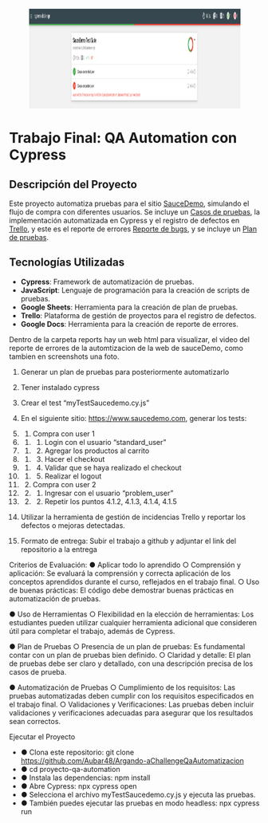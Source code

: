 <figure><img src="/cypress.png" alt="logo" style="height: 200px;"></figure>

# **Trabajo Final: QA Automation con Cypress**

## **Descripción del Proyecto**
Este proyecto automatiza pruebas para el sitio [SauceDemo](https://www.saucedemo.com), simulando el flujo de compra con diferentes usuarios. Se incluye un [Casos de pruebas](https://docs.google.com/spreadsheets/d/1AHUPmJbamMjzV35YunvaABstV7SwRdkg/edit?usp=sharing&ouid=100517623038913693993&rtpof=true&sd=true), la implementación automatizada en Cypress y el registro de defectos en [Trello](https://trello.com/invite/b/67545f1337b952292f0bb8e3/ATTI24b8807d070ccb58962a561141e86e2e0646633B/swag-labs-qa-automatizacion-challenge),
y este es el reporte de errores [Reporte de bugs](https://docs.google.com/document/d/1FOE358r_KKAoL6Mpg7squfy1zz5_yDVMIa36XfueKCM/edit?usp=sharing),
y se incluye un [Plan de pruebas](https://docs.google.com/document/d/1JoF8YQR1293_XQF20L1UomUMiRa_jytryrOylAHz2Ts/edit?usp=sharing).

## **Tecnologías Utilizadas**
- **Cypress**: Framework de automatización de pruebas.
- **JavaScript**: Lenguaje de programación para la creación de scripts de pruebas.
- **Google Sheets**: Herramienta para la creación de plan de pruebas.
- **Trello**: Plataforma de gestión de proyectos para el registro de defectos.
- **Google Docs**: Herramienta para la creación de reporte de errores.

Dentro de la carpeta reports hay un web html para visualizar, el video del reporte de errores de la automtizacion de la web de sauceDemo, como tambien en screenshots una foto.

1. Generar un plan de pruebas para posteriormente automatizarlo
2. Tener instalado cypress
3. Crear el test “myTestSaucedemo.cy.js”
4. En el siguiente sitio: https://www.saucedemo.com, generar los tests:
4. 1. Compra con user 1
4. 1. 1. Login con el usuario “standard_user”
4. 1. 2. Agregar los productos al carrito
4. 1. 3. Hacer el checkout
4. 1. 4. Validar que se haya realizado el checkout
4. 1. 5. Realizar el logout
4. 2. Compra con user 2
4. 2. 1. Ingresar con el usuario “problem_user”
4. 2. 2. Repetir los puntos 4.1.2, 4.1.3, 4.1.4, 4.1.5

5. Utilizar la herramienta de gestión de incidencias Trello y reportar los
defectos o mejoras detectadas.

6. Formato de entrega: Subir el trabajo a github y adjuntar el link del
repositorio a la entrega

Criterios de Evaluación:
● Aplicar todo lo aprendido
○ Comprensión y aplicación: Se evaluará la comprensión y
correcta aplicación de los conceptos aprendidos durante el curso,
reflejados en el trabajo final.
○ Uso de buenas prácticas: El código debe demostrar
buenas prácticas en automatización de pruebas.

● Uso de Herramientas
○ Flexibilidad en la elección de herramientas: Los estudiantes
pueden utilizar cualquier herramienta adicional que
consideren útil para completar el trabajo, además de Cypress.

● Plan de Pruebas
○ Presencia de un plan de pruebas: Es fundamental contar
con un plan de pruebas bien definido.
○ Claridad y detalle: El plan de pruebas debe ser claro y
detallado, con una descripción precisa de los casos de
prueba.

● Automatización de Pruebas
○ Cumplimiento de los requisitos: Las pruebas automatizadas
deben cumplir con los requisitos especificados en el trabajo
final.
○ Validaciones y Verificaciones: Las pruebas deben incluir
validaciones y verificaciones adecuadas para asegurar
que los resultados sean correctos.

Ejecutar el Proyecto
- ● Clona este repositorio: git clone https://github.com/Aubar48/Argando-aChallengeQaAutomatizacion
- ● cd proyecto-qa-automation
- ● Instala las dependencias: npm install
- ● Abre Cypress: npx cypress open
- ● Selecciona el archivo myTestSaucedemo.cy.js y ejecuta las pruebas.
- ● También puedes ejecutar las pruebas en modo headless: npx cypress run